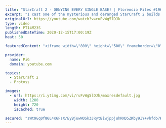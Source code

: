 ```yaml
---
title: "StarCraft 2 - DENYING EVERY SINGLE BASE! | Florencio Files #196"
excerpt: "I cast one of the mysterious and deranged StarCraft 2 builds of the one and only, Florencio, the dude that invented the Protoss proxy nexus recall rush.  Links: Pissing video:  https://www.youtube.com/watch?v=fL7qco6haY4&feature=youtu.be&ab_channel=PoliceCHASE Florencio’s hotkeys: https://twitter.com/FlorencioSC2/status/1327474659365818369?s=20"
originalUrl: https://youtube.com/watch?v=ruFvWg5lDJk
type: video
length: PT14M23S
publishedDateTime: 2020-12-15T17:00:19Z
heat: 50

featuredContent: "<iframe width=\"800\" height=\"500\" frameborder=\"0\" src=\"https://www.youtube.com/embed/ruFvWg5lDJk\" allow=\"accelerometer; autoplay; encrypted-media; gyroscope; picture-in-picture\" allowfullscreen></iframe>"

provider:
  name: PiG
  domain: youtube.com

topics:
  - StarCraft 2
  - Protoss

images:
  - url: https://i.ytimg.com/vi/ruFvWg5lDJk/maxresdefault.jpg
    width: 1280
    height: 720
    isCached: true

secured: "zWt9Gq0f86L4K6FsX/EyBjuwWOSk3JRytBiwjppjuhRND5ZKby9IY+vhfdo7HX1viKwCVPF4YZqrn+JOveqT2q4Ks9lCQ1tdgJbTz0KDbRfbV/1hW/x57kvORxGuHArEF/OwGjAPa/daisXBrs747PeDbBR44N8XESj4BGrgvWiWFg+MyWAbLhU1Bpdpn/fIa5WV/3LxLb/31OghXsgCBntb/HZbrm1wn4CHN/ef120bCgegtGpDzen9ckeg+3xkLwli4EmRMxeiEDea+zz3BVnt76lUPjAyN4jLD54Q+C6KcTgozAeuH/ssWwaqJayagOplZixwilG3XeV4yb9N/DYy7ilI1lccTL2tMTVKbG+Ype88Nx2caNsCKogFWu5KF+R93koa9xaghk6uagTuulTHTy0uHucycVwSxNllsL4=;BG5vljEN80purCOEQut6BQ=="
---
```


